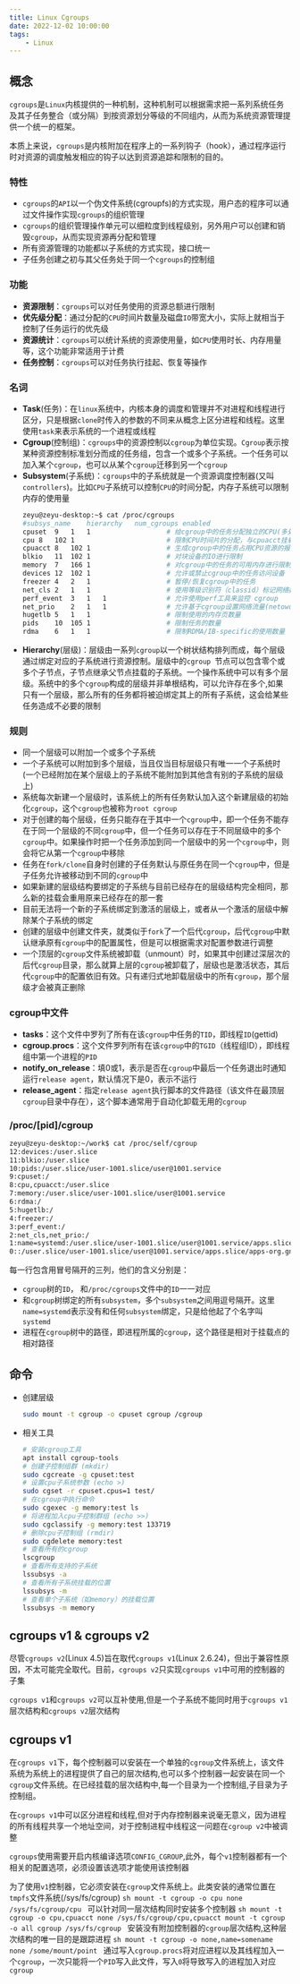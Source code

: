 ```yaml
---
title: Linux Cgroups
date: 2022-12-02 10:00:00
tags:
    - Linux
---
```


## 概念

`cgroups`是`Linux`内核提供的一种机制，这种机制可以根据需求把一系列系统任务及其子任务整合（或分隔）到按资源划分等级的不同组内，从而为系统资源管理提供一个统一的框架。

本质上来说，`cgroups`是内核附加在程序上的一系列钩子（hook），通过程序运行时对资源的调度触发相应的钩子以达到资源追踪和限制的目的。

### 特性

* `cgroups`的`API`以一个伪文件系统(cgroupfs)的方式实现，用户态的程序可以通过文件操作实现`cgroups`的组织管理
* `cgroups`的组织管理操作单元可以细粒度到线程级别，另外用户可以创建和销毁`cgroup`，从而实现资源再分配和管理
* 所有资源管理的功能都以子系统的方式实现，接口统一
* 子任务创建之初与其父任务处于同一个`cgroups`的控制组

### 功能

* **资源限制**：`cgroups`可以对任务使用的资源总额进行限制
* **优先级分配**：通过分配的`CPU`时间片数量及磁盘`IO`带宽大小，实际上就相当于控制了任务运行的优先级
* **资源统计**：`cgroups`可以统计系统的资源使用量，如`CPU`使用时长、内存用量等，这个功能非常适用于计费
* **任务控制**：`cgroups`可以对任务执行挂起、恢复等操作

### 名词

* **Task**(任务)：在`linux`系统中，内核本身的调度和管理并不对进程和线程进行区分，只是根据`clone`时传入的参数的不同来从概念上区分进程和线程。这里使用`task`来表示系统的一个进程或线程
* **Cgroup**(控制组)：`cgroups`中的资源控制以`cgroup`为单位实现。`Cgroup`表示按某种资源控制标准划分而成的任务组，包含一个或多个子系统。一个任务可以加入某个`cgroup`，也可以从某个`cgroup`迁移到另一个`cgroup`
* **Subsystem**(子系统)：`cgroups`中的子系统就是一个资源调度控制器(又叫`controllers`)。比如`CPU`子系统可以控制`CPU`的时间分配，内存子系统可以限制内存的使用量
    ```sh
    zeyu@zeyu-desktop:~$ cat /proc/cgroups 
    #subsys_name	hierarchy	num_cgroups	enabled
    cpuset	9	1	1                   # 给cgroup中的任务分配独立的CPU(多处理器系统) 和内存节点
    cpu	8	102	1                       # 限制CPU时间片的分配，与cpuacct挂载在同一目录
    cpuacct	8	102	1                   # 生成cgroup中的任务占用CPU资源的报告，与cpu挂载在同一目录 
    blkio	11	102	1                   # 对块设备的IO进行限制
    memory	7	166	1                   # 对cgroup中的任务的可用内存进行限制，并自动生成资源占用报告
    devices	12	102	1                   # 允许或禁止cgroup中的任务访问设备
    freezer	4	2	1                   # 暂停/恢复cgroup中的任务
    net_cls	2	1	1                   # 使用等级识别符（classid）标记网络数据包，这让Linux流量控制器(Traffic Controller,TC)可以识别来自特定cgroup任务的数据包，并进行网络限制
    perf_event	3	1	1               # 允许使用perf工具来监控 cgroup
    net_prio	2	1	1               # 允许基于cgroup设置网络流量(netowork traffic)的优先级
    hugetlb	5	1	1                   # 限制使用的内存页数量
    pids	10	105	1                   # 限制任务的数量
    rdma	6	1	1                   # 限制RDMA/IB-specific的使用数量
    ```
* **Hierarchy**(层级)：层级由一系列`cgroup`以一个树状结构排列而成，每个层级通过绑定对应的子系统进行资源控制。层级中的`cgroup `节点可以包含零个或多个子节点，子节点继承父节点挂载的子系统。一个操作系统中可以有多个层级。系统中的多个`cgroup`构成的层级并非单根结构，可以允许存在多个,如果只有一个层级，那么所有的任务都将被迫绑定其上的所有子系统，这会给某些任务造成不必要的限制

### 规则
* 同一个层级可以附加一个或多个子系统
* 一个子系统可以附加到多个层级，当且仅当目标层级只有唯一一个子系统时(一个已经附加在某个层级上的子系统不能附加到其他含有别的子系统的层级上)
* 系统每次新建一个层级时，该系统上的所有任务默认加入这个新建层级的初始化`cgroup`，这个`cgroup`也被称为`root cgroup`
* 对于创建的每个层级，任务只能存在于其中一个`cgroup`中，即一个任务不能存在于同一个层级的不同`cgroup`中，但一个任务可以存在于不同层级中的多个`cgroup`中。如果操作时把一个任务添加到同一个层级中的另一个`cgroup`中，则会将它从第一个`cgroup`中移除
* 任务在`fork/clone`自身时创建的子任务默认与原任务在同一个`cgroup`中，但是子任务允许被移动到不同的`cgroup`中 
* 如果新建的层级结构要绑定的子系统与目前已经存在的层级结构完全相同，那么新的挂载会重用原来已经存在的那一套
* 目前无法将一个新的子系统绑定到激活的层级上，或者从一个激活的层级中解除某个子系统的绑定
* 创建的层级中创建文件夹，就类似于`fork`了一个后代`cgroup`，后代`cgroup`中默认继承原有`cgroup`中的配置属性，但是可以根据需求对配置参数进行调整
* 一个顶层的`cgroup`文件系统被卸载（unmount）时，如果其中创建过深层次的后代`cgroup`目录，那么就算上层的`cgroup`被卸载了，层级也是激活状态，其后代`cgroup`中的配置依旧有效。只有递归式地卸载层级中的所有`cgroup`，那个层级才会被真正删除

### cgroup中文件
- **tasks**：这个文件中罗列了所有在该`cgroup`中任务的`TID`，即线程`ID`(gettid)
- **cgroup.procs**：这个文件罗列所有在该`cgroup`中的`TGID`（线程组ID），即线程组中第一个进程的`PID`
- **notify_on_release**：填0或1，表示是否在`cgroup`中最后一个任务退出时通知运行`release agent`，默认情况下是0，表示不运行
- **release_agent**：指定`release agent`执行脚本的文件路径（该文件在最顶层`cgroup`目录中存在），这个脚本通常用于自动化卸载无用的`cgroup`

###  /proc/[pid]/cgroup

```sh
zeyu@zeyu-desktop:~/work$ cat /proc/self/cgroup 
12:devices:/user.slice
11:blkio:/user.slice
10:pids:/user.slice/user-1001.slice/user@1001.service
9:cpuset:/
8:cpu,cpuacct:/user.slice
7:memory:/user.slice/user-1001.slice/user@1001.service
6:rdma:/
5:hugetlb:/
4:freezer:/
3:perf_event:/
2:net_cls,net_prio:/
1:name=systemd:/user.slice/user-1001.slice/user@1001.service/apps.slice/apps-org.gnome.Terminal.slice/vte-spawn-b3ed7abd-c7b2-4837-a6b7-9bbdce65c6bc.scope
0::/user.slice/user-1001.slice/user@1001.service/apps.slice/apps-org.gnome.Terminal.slice/vte-spawn-b3ed7abd-c7b2-4837-a6b7-9bbdce65c6bc.scope
```

每一行包含用冒号隔开的三列，他们的含义分别是：

- `cgroup`树的`ID`， 和`/proc/cgroups`文件中的`ID`一一对应
- 和`cgroup`树绑定的所有`subsystem`，多个`subsystem`之间用逗号隔开。这里`name=systemd`表示没有和任何`subsystem`绑定，只是给他起了个名字叫`systemd`
- 进程在`cgroup`树中的路径，即进程所属的`cgroup`，这个路径是相对于挂载点的相对路径

## 命令
- 创建层级
    ```sh
    sudo mount -t cgroup -o cpuset cgroup /cgroup 
    ```
- 相关工具
    ```sh
    # 安装cgroup工具
    apt install cgroup-tools
    # 创建子控制组群 (mkdir)
    sudo cgcreate -g cpuset:test
    # 设置cpu子系统参数 (echo >)
    sudo cgset -r cpuset.cpus=1 test/
    # 在cgroup中执行命令
    sudo cgexec -g memory:test ls
    # 将进程加入cpu子控制群组 (echo >>)
    sudo cgclassify -g memory:test 133719
    # 删除cpu子控制组 (rmdir)
    sudo cgdelete memory:test
    # 查看所有的cgroup
    lscgroup
    # 查看所有支持的子系统
    lssubsys -a
    # 查看所有子系统挂载的位置
    lssubsys -m
    # 查看单个子系统（如memory）的挂载位置
    lssubsys -m memory
    ```

## cgroups v1 & cgroups v2
尽管`cgroups v2`(Linux 4.5)旨在取代`cgroups v1`(Linux 2.6.24)，但出于兼容性原因，不太可能完全取代。目前，`cgroups v2`只实现`cgroups v1`中可用的控制器的子集

`cgroups v1`和`cgroups v2`可以互补使用,但是一个子系统不能同时用于`cgroups v1`层次结构和`cgroups v2`层次结构

## cgroups v1
在`cgroups v1`下，每个控制器可以安装在一个单独的`cgroup`文件系统上，该文件系统为系统上的进程提供了自己的层次结构,也可以多个控制器一起安装在同一个`cgroup`文件系统。在已经挂载的层次结构中,每一个目录为一个控制组,子目录为子控制组。

在`cgroups v1`中可以区分进程和线程,但对于内存控制器来说毫无意义，因为进程的所有线程共享一个地址空间，对于控制进程中线程这一问题在`cgroup v2`中被调整

`cgroups`使用需要开启内核编译选项`CONFIG_CGROUP`,此外，每个`v1`控制器都有一个相关的配置选项，必须设置该选项才能使用该控制器

为了使用`v1`控制器，它必须安装在`cgroup`文件系统上。此类安装的通常位置在`tmpfs`文件系统(/sys/fs/cgroup)
    ```sh
        mount -t cgroup -o cpu none /sys/fs/cgroup/cpu
    ```
可以针对同一层次结构同时安装多个控制器
    ```sh
        mount -t cgroup -o cpu,cpuacct none /sys/fs/cgroup/cpu,cpuacct
        mount -t cgroup -o all cgroup /sys/fs/cgroup
    ```
安装没有附加控制器的`cgroup`层次结构,这种层次结构的唯一目的是跟踪进程
    ```sh
        mount -t cgroup -o none,name=somename none /some/mount/point
    ```
通过写入`cgroup.procs`将对应进程以及其线程加入一个`cgroup`，一次只能将一个`PID`写入此文件，写入`0`将导致写入的进程加入对应`cgroup`




